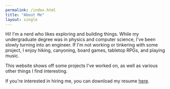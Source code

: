 ```yaml
---
permalink: /index.html
title: "About Me"
layout: single
---
```


Hi! I'm a nerd who likes exploring and building things. While my undergraduate degree was in physics and computer science, I've been slowly turning into an engineer. If I'm not working or tinkering with some project, I enjoy hiking, canyoning, board games, tabletop RPGs, and playing music.

This website shows off some projects I've worked on, as well as various other things I find interesting.

If you're interested in hiring me, you can download my resume [here](<../assets/documents/resume - Perrin Waldock.pdf>).
<!--TODO link to my resume here-->